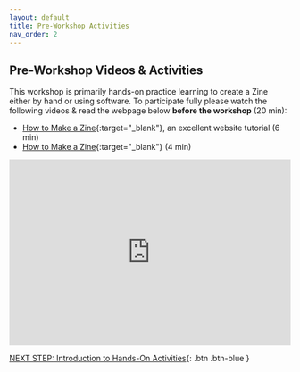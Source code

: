 ```yaml
---
layout: default
title: Pre-Workshop Activities
nav_order: 2
---
```

## Pre-Workshop Videos & Activities
This workshop is primarily hands-on practice learning to create a Zine either by hand or using software. To participate fully please watch the following videos & read the webpage below **before the workshop** (20 min):

- [How to Make a Zine](https://theartyteacher.com/how-to-make-a-zine/){:target="_blank"}, an excellent website tutorial (6 min)
- [How to Make a Zine](https://vimeo.com/18312616){:target="_blank"} (4 min)<br>
<div style="padding:66.25% 0 0 0;position:relative;"><iframe src="https://player.vimeo.com/video/18312616?badge=0&amp;autopause=0&amp;player_id=0&amp;app_id=58479" frameborder="0" allow="autoplay; fullscreen; picture-in-picture; clipboard-write" style="position:absolute;top:0;left:0;width:100%;height:100%;" title="how to make a zine"></iframe></div><script src="https://player.vimeo.com/api/player.js"></script>


[NEXT STEP: Introduction to Hands-On Activities](activities-intro.html){: .btn .btn-blue }
